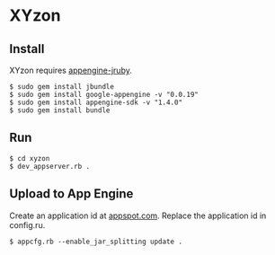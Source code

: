 # XYzon

## Install

XYzon requires [appengine-jruby](http://code.google.com/p/appengine-jruby/).

    $ sudo gem install jbundle
    $ sudo gem install google-appengine -v "0.0.19"
    $ sudo gem install appengine-sdk -v "1.4.0"
    $ sudo gem install bundle

## Run

    $ cd xyzon
    $ dev_appserver.rb .

## Upload to App Engine

Create an application id at [appspot.com](http://appengine.google.com/start/createapp).
Replace the application id in config.ru.

    $ appcfg.rb --enable_jar_splitting update .